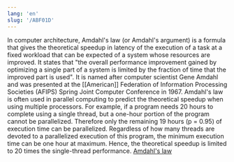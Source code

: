 ```yaml
---
lang: 'en'
slug: '/ABF01D'
---
```


In computer architecture, Amdahl's law (or Amdahl's argument) is a formula that gives the theoretical speedup in latency of the execution of a task at a fixed workload that can be expected of a system whose resources are improved. It states that "the overall performance improvement gained by optimizing a single part of a system is limited by the fraction of time that the improved part is used". It is named after computer scientist Gene Amdahl and was presented at the [[American]] Federation of Information Processing Societies (AFIPS) Spring Joint Computer Conference in 1967. Amdahl's law is often used in parallel computing to predict the theoretical speedup when using multiple processors. For example, if a program needs 20 hours to complete using a single thread, but a one-hour portion of the program cannot be parallelized. Therefore only the remaining 19 hours (p = 0.95) of execution time can be parallelized. Regardless of how many threads are devoted to a parallelized execution of this program, the minimum execution time can be one hour at maximum. Hence, the theoretical speedup is limited to 20 times the single-thread performance. [Amdahl's law](https://en.wikipedia.org/wiki/Amdahl%27s_law#:~:text=In%20computer%20architecture%2C%20Amdahl's%20law,system%20whose%20resources%20are%20improved.)

